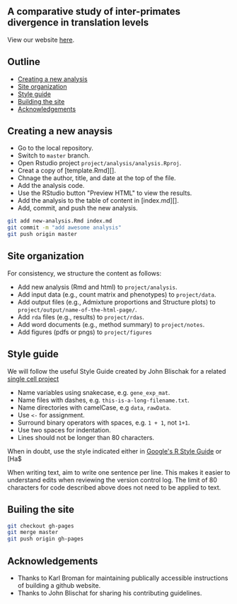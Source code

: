 ## A comparative study of inter-primates divergence in translation levels

View our website [here](https://jhsiao999.github.io/singleCell-method).

## Outline

*  [Creating a new analysis](#creating-a-new-analysis)
*  [Site organization](#site-organization)
*  [Style guide](#style-guide)
*  [Building the site](#building-the-site)
*  [Acknowledgements](#acknowledgements)


## Creating a new anaysis

*  Go to the local repository. 
*  Switch to `master` branch.
*  Open Rstudio project `project/analysis/analysis.Rproj`.
*  Creat a copy of [template.Rmd][].
*  Chnage the author, title, and date at the top of the file.
*  Add the analysis code.
*  Use the RStudio button "Preview HTML" to view the results.
*  Add the analysis to the table of content in [index.md][].
*  Add, commit, and push the new analysis.

```bash
git add new-analysis.Rmd index.md
git commit -m "add awesome analysis"
git push origin master
```


## Site organization

For consistency, we structure the content as follows:

*  Add new analysis (Rmd and html) to `project/analysis`.
*  Add input data (e.g., count matrix and phenotypes) to `project/data`.
*  Add output files (e.g., Admixture proportions and Structure plots)
   to `project/output/name-of-the-html-page/`.
*  Add `rda` files (e.g., results) to `project/rdas`.
*  Add word documents (e.g., method summary) to `project/notes`.
*  Add figures (pdfs or pngs) to `project/figures`


## Style guide

We will follow the useful Style Guide created by John Blischak for a
related [single cell project]()

*  Name variables using snakecase, e.g. `gene_exp_mat`.
*  Name files with dashes, e.g. `this-is-a-long-filename.txt`.
*  Name directories with camelCase, e.g `data`, `rawData`.
*  Use `<-` for assignment.
*  Surround binary operators with spaces, e.g. `1 + 1`, not `1+1`.
*  Use two spaces for indentation.
*  Lines should not be longer than 80 characters.

When in doubt, use the style indicated either in [Google's R Style Guide][google-style] or [Ha$

When writing text, aim to write one sentence per line.
This makes it easier to understand edits when reviewing the version control log.
The limit of 80 characters for code described above does not need to be applied to text.

[google-style]: https://google-styleguide.googlecode.com/svn/trunk/Rguide.xml
[hadley-style]: http://r-pkgs.had.co.nz/style.html



## Builing the site

```bash
git checkout gh-pages
git merge master
git push origin gh-pages
```


## Acknowledgements

*  Thanks to Karl Broman for maintaining publically accessible 
   instructions of building a github website.
*  Thanks to John Blischat for sharing his contributing guidelines.




